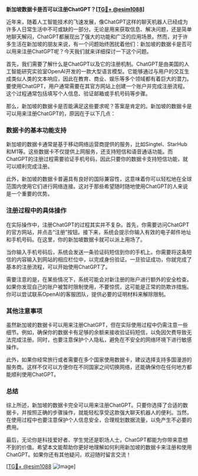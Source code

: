 **新加坡数据卡是否可以注册ChatGPT？[[TG💪+ @esim1088](https://t.me/s/esim1088)]**

近年来，随着人工智能技术的飞速发展，像ChatGPT这样的聊天机器人已经成为许多人日常生活中不可或缺的一部分。无论是用来获取信息、解决问题，还是简单地聊天解闷，ChatGPT都展现出了强大的功能和广泛的应用场景。然而，对于许多生活在新加坡的朋友来说，有一个问题始终困扰着他们：新加坡的数据卡是否可以用来注册ChatGPT呢？今天我们就来详细探讨一下这个问题。

首先，我们需要了解什么是ChatGPT以及它的注册机制。ChatGPT是由美国的人工智能研究实验室OpenAI开发的一款大型语言模型。它能够通过与用户的交互生成类似人类的文本响应，因此在教育、商业、娱乐等多个领域都有着巨大的潜力。要使用ChatGPT，用户通常需要在其官方网站上创建一个账户并完成注册流程。这个过程通常包括填写个人信息、验证邮箱或手机号码等步骤。

那么，新加坡的数据卡是否能满足这些要求呢？答案是肯定的。新加坡的数据卡是可以用来注册ChatGPT的，原因在于以下几点：

### 数据卡的基本功能支持

新加坡的数据卡通常是基于移动网络运营商提供的服务，比如Singtel、StarHub和M1等。这些数据卡不仅提供上网服务，还支持短信和语音通话功能。而ChatGPT的注册过程需要验证手机号码，因此只要你的数据卡支持短信功能，就可以顺利完成注册。

此外，新加坡的数据卡普遍具有良好的国际兼容性，这意味着你可以轻松地在全球范围内使用它们进行网络连接。这对于那些希望随时随地使用ChatGPT的人来说是一个重要的优势。

### 注册过程中的具体操作

在实际操作中，注册ChatGPT的过程其实并不复杂。首先，你需要访问ChatGPT的官方网站，并点击“注册”按钮。接下来，系统会提示你输入有效的电子邮件地址和手机号码。在这里，你的新加坡数据卡就可以派上用场了。

当你输入手机号码后，系统会发送一条验证码短信到你的手机上。你需要将这条短信的内容输入到网站的相应栏位中，以完成身份验证。一旦验证成功，你就完成了基本的注册流程，可以开始使用ChatGPT了。

需要注意的是，在某些情况下，系统可能会对新注册的账户进行额外的安全检查。如果你发现自己的账户被暂时限制使用，不要惊慌，这可能是正常的防欺诈措施。你可以尝试联系OpenAI的客服团队，提供必要的证明材料来解除限制。

### 其他注意事项

虽然新加坡的数据卡可以用来注册ChatGPT，但在实际使用过程中仍需注意一些细节。例如，确保你的数据卡有足够的余额来接收验证码短信，以免因欠费导致无法完成注册。同时，也要注意保护个人隐私，避免在不安全的网络环境下进行敏感操作。

此外，如果你经常旅行或者需要在多个国家使用数据卡，建议选择支持多国漫游的服务商。这样不仅可以方便你在不同国家之间切换网络，还能确保你在任何地方都能顺利使用ChatGPT。

### 总结

综上所述，新加坡的数据卡完全可以用来注册ChatGPT。只要你选择了合适的数据卡，并按照正确的步骤操作，就能轻松享受这款强大聊天机器人的便利。当然，在使用过程中也要注意保护个人信息安全，合理规划数据流量，以免产生不必要的费用。

最后，无论你是科技爱好者、学生党还是职场人士，ChatGPT都能为你带来意想不到的价值。希望本文能帮助你更好地理解如何利用新加坡的数据卡来注册和使用ChatGPT。如果你还有其他疑问，欢迎随时留言交流！

[[TG💪+ @esim1088](https://t.me/s/esim1088) ![Image](https://i.postimg.cc/4NQfJmqS/Snipaste-2025-05-13-00-14-12.png)]